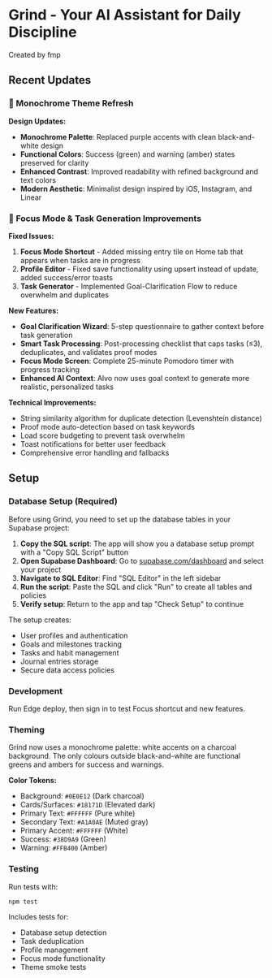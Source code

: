 # Grind - Your AI Assistant for Daily Discipline

Created by fmp

## Recent Updates

### 🎨 Monochrome Theme Refresh

**Design Updates:**
- **Monochrome Palette**: Replaced purple accents with clean black-and-white design
- **Functional Colors**: Success (green) and warning (amber) states preserved for clarity
- **Enhanced Contrast**: Improved readability with refined background and text colors
- **Modern Aesthetic**: Minimalist design inspired by iOS, Instagram, and Linear

### 🎯 Focus Mode & Task Generation Improvements

**Fixed Issues:**
1. **Focus Mode Shortcut** - Added missing entry tile on Home tab that appears when tasks are in progress
2. **Profile Editor** - Fixed save functionality using upsert instead of update, added success/error toasts
3. **Task Generator** - Implemented Goal-Clarification Flow to reduce overwhelm and duplicates

**New Features:**
- **Goal Clarification Wizard**: 5-step questionnaire to gather context before task generation
- **Smart Task Processing**: Post-processing checklist that caps tasks (≤3), deduplicates, and validates proof modes
- **Focus Mode Screen**: Complete 25-minute Pomodoro timer with progress tracking
- **Enhanced AI Context**: Alvo now uses goal context to generate more realistic, personalized tasks

**Technical Improvements:**
- String similarity algorithm for duplicate detection (Levenshtein distance)
- Proof mode auto-detection based on task keywords
- Load score budgeting to prevent task overwhelm
- Toast notifications for better user feedback
- Comprehensive error handling and fallbacks

## Setup

### Database Setup (Required)

Before using Grind, you need to set up the database tables in your Supabase project:

1. **Copy the SQL script**: The app will show you a database setup prompt with a "Copy SQL Script" button
2. **Open Supabase Dashboard**: Go to [supabase.com/dashboard](https://supabase.com/dashboard) and select your project
3. **Navigate to SQL Editor**: Find "SQL Editor" in the left sidebar
4. **Run the script**: Paste the SQL and click "Run" to create all tables and policies
5. **Verify setup**: Return to the app and tap "Check Setup" to continue

The setup creates:
- User profiles and authentication
- Goals and milestones tracking  
- Tasks and habit management
- Journal entries storage
- Secure data access policies

### Development

Run Edge deploy, then sign in to test Focus shortcut and new features.

### Theming

Grind now uses a monochrome palette: white accents on a charcoal background. The only colours outside black-and-white are functional greens and ambers for success and warnings.

**Color Tokens:**
- Background: `#0E0E12` (Dark charcoal)
- Cards/Surfaces: `#18171D` (Elevated dark)
- Primary Text: `#FFFFFF` (Pure white)
- Secondary Text: `#A1A0AE` (Muted gray)
- Primary Accent: `#FFFFFF` (White)
- Success: `#38D9A9` (Green)
- Warning: `#FFB400` (Amber)

### Testing

Run tests with:
```bash
npm test
```

Includes tests for:
- Database setup detection
- Task deduplication
- Profile management
- Focus mode functionality
- Theme smoke tests
